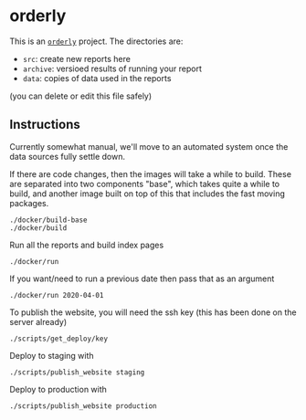 # orderly

This is an [`orderly`](https://github.com/vimc/orderly) project.  The directories are:

* `src`: create new reports here
* `archive`: versioed results of running your report
* `data`: copies of data used in the reports

(you can delete or edit this file safely)

## Instructions

Currently somewhat manual, we'll move to an automated system once the data sources fully settle down.

If there are code changes, then the images will take a while to build. These are separated into two components "base", which takes quite a while to build, and another image built on top of this that includes the fast moving packages.

```
./docker/build-base
./docker/build
```

Run all the reports and build index pages

```
./docker/run
```

If you want/need to run a previous date then pass that as an argument

```
./docker/run 2020-04-01
```

To publish the website, you will need the ssh key (this has been done on the server already)

```
./scripts/get_deploy/key
```

Deploy to staging with

```
./scripts/publish_website staging
```

Deploy to production with

```
./scripts/publish_website production
```
